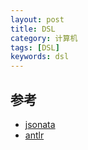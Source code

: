```yaml
---
layout: post
title: DSL
category: 计算机
tags: [DSL]
keywords: dsl
---
```


## 参考
- [jsonata](https://try.jsonata.org/)
- [antlr](https://www.antlr.org/)

